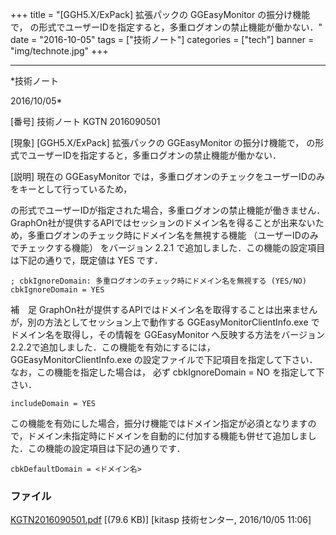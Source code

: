 ﻿+++
title = "[GGH5.X/ExPack] 拡張パックの GGEasyMonitor の振分け機能で，  の形式でユーザーIDを指定すると，多重ログオンの禁止機能が働かない．"
date = "2016-10-05"
tags = ["技術ノート"]
categories = ["tech"]
banner = "img/technote.jpg"
+++

-----------------------------------------------------------------------------------------------------------------------------

*技術ノート

2016/10/05*


[番号]
技術ノート KGTN 2016090501

[現象]
[GGH5.X/ExPack] 拡張パックの GGEasyMonitor の振分け機能で， 
の形式でユーザーIDを指定すると，多重ログオンの禁止機能が働かない．

[説明]
現在の GGEasyMonitor
では，多重ログオンのチェックをユーザーIDのみをキーとして行っているため，

の形式でユーザーIDが指定された場合，多重ログオンの禁止機能が働きません．GraphOn社が提供するAPIではセッションのドメイン名を得ることが出来ないため，多重ログオンのチェック時にドメイン名を無視する機能
（ユーザーIDのみでチェックする機能） をバージョン 2.2.1
で追加しました．この機能の設定項目は下記の通りで，既定値は YES です．

    ; cbkIgnoreDomain: 多重ログオンのチェック時にドメイン名を無視する (YES/NO)
    cbkIgnoreDomain = YES

補　足
GraphOn社が提供するAPIではドメイン名を取得することは出来ませんが，別の方法としてセッション上で動作する
GGEasyMonitorClientInfo.exe でドメイン名を取得し，その情報を
GGEasyMonitor
へ反映する方法をバージョン2.2.2で追加しました．この機能を有効にするには，
GGEasyMonitorClientInfo.exe
の設定ファイルで下記項目を指定して下さい．なお，この機能を指定した場合は，
必ず cbkIgnoreDomain = NO を指定して下さい．

    includeDomain = YES

この機能を有効にした場合，振分け機能ではドメイン指定が必須となりますので，ドメイン未指定時にドメインを自動的に付加する機能も併せて追加しました．この機能の設定項目は下記の通りです．

    cbkDefaultDomain = <ドメイン名>


### ファイル

 
 


[KGTN2016090501.pdf](http://techreport.kitasp.net/attachments/download/3047/KGTN2016090501.pdf)
 [(79.6 KB)] [kitasp 技術センター, 2016/10/05
11:06]


 


 

